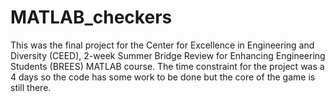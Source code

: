 ﻿# MATLAB_checkers
This was the final project for the Center for Excellence in Engineering and Diversity (CEED), 2-week  Summer Bridge Review for Enhancing Engineering Students (BREES) MATLAB course. The time constraint for the project was a 4 days so the code has some work to be done but the core of the game is still there.
